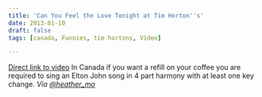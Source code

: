 ```yaml
---
title: 'Can You Feel the Love Tonight at Tim Horton''s'
date: 2013-01-10
draft: false
tags: [canada, Funnies, tim hortons, Video]

---
```


[Direct link to video](http://youtu.be/R0Fpl67p5qk) In Canada if you want a refill on your coffee you are required to sing an Elton John song in 4 part harmony with at least one key change. _Via [@heather\_mo](https://twitter.com/heather_mo/status/289459265712824320)_